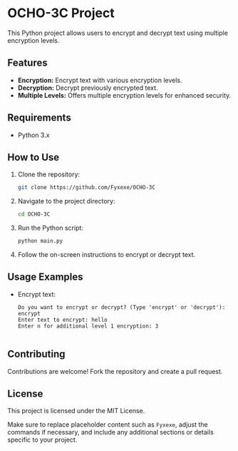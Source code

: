 # OCHO-3C Project

This Python project allows users to encrypt and decrypt text using multiple encryption levels.

## Features

- **Encryption:** Encrypt text with various encryption levels.
- **Decryption:** Decrypt previously encrypted text.
- **Multiple Levels:** Offers multiple encryption levels for enhanced security.

## Requirements

- Python 3.x

## How to Use

1. Clone the repository:

    ```bash
    git clone https://github.com/Fyxexe/OCHO-3C
    ```

2. Navigate to the project directory:

    ```bash
    cd OCHO-3C
    ```

3. Run the Python script:

    ```bash
    python main.py
    ```

4. Follow the on-screen instructions to encrypt or decrypt text.

## Usage Examples

- Encrypt text: 
  ```plaintext
  Do you want to encrypt or decrypt? (Type 'encrypt' or 'decrypt'): encrypt
  Enter text to encrypt: hello
  Enter n for additional level 1 encryption: 3


## Contributing
Contributions are welcome! Fork the repository and create a pull request.

## License
This project is licensed under the MIT License.


Make sure to replace placeholder content such as `Fyxexe`, adjust the commands if necessary, and include any additional sections or details specific to your project.

